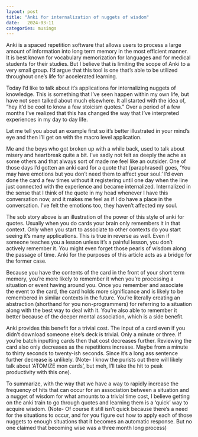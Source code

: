 ```yaml
---
layout: post
title: "Anki for internalization of nuggets of wisdom"
date:   2024-03-11 
categories: musings
---
```


Anki is a spaced repetition software that allows users to process a large amount of information into long term memory in the most efficient manner. It is best known for vocabulary memorization for languages and for medical students for their studies. But I believe that is limiting the scope of Anki to a very small group. I’d argue that this tool is one that’s able to be utilized throughout one’s life for accelerated learning.

Today I’d like to talk about it’s applications for internalizing nuggets of knowledge. This is something that I’ve seen happen within my own life, but have not seen talked about much elsewhere. It all started with the idea of, “hey it’d be cool to know a few stoicism quotes.” Over a period of a few months I’ve realized that this has changed the way that I’ve interpreted experiences in my day to day life.

Let me tell you about an example first so it’s better illustrated in your mind’s eye and then I’ll get on with the macro level application.

Me and the boys who got broken up with a while back, used to talk about misery and heartbreak quite a bit. I’ve sadly not felt as deeply the ache as some others and that always sort of made me feel like an outsider. One of those days I’d gotten an anki card for a quote that (paraphrased) goes, ‘You may have emotions but you don’t need them to affect your soul.’ I’d even done the card a few times without it registering until one day when the line just connected with the experience and became internalized. Internalized in the sense that I think of the quote in my head whenever I have this conversation now, and it makes me feel as if I do have a place in the conversation. I’ve felt the emotions too, they haven’t affected my soul.

The sob story above is an illustration of the power of this style of anki for quotes. Usually when you do cards your brain only remembers it in that context. Only when you start to associate to other contexts do you start seeing it’s many applications. This is true in reverse as well. Even if someone teaches you a lesson unless it’s a painful lesson, you don’t actively remember it. You might even forget those pearls of wisdom along the passage of time. Anki for the purposes of this article acts as a bridge for the former case. 
	
Because you have the contents of the card in the front of your short term memory, you’re more likely to remember it when you’re processing a situation or event having around you. Once you remember and associate the event to the card, the card holds more significance and is likely to be remembered in similar contexts in the future. You’re literally creating an abstraction (shorthand for you non-programmers) for referring to a situation along with the best way to deal with it. You’re also able to	 remember it better because of the deeper mental association, which is a side benefit. 

Anki provides this benefit for a trivial cost. The input of a card even if you didn’t download someone else’s deck is trivial. Only a minute or three. If you’re batch inputting cards then that cost decreases further. Reviewing the card also only decreases as the repetitions increase. Maybe from a minute to thirty seconds to twenty-ish seconds. Since it’s a long ass sentence further decrease is unlikely. (Note- I know the purists out there will likely talk about ‘ATOMIZE mon cards’, but meh, I’ll take the hit to peak productivity with this one).

To summarize, with the way that we have a way to rapidly increase the frequency of hits that can occur for an association between a situation and a nugget of wisdom for what amounts to a trivial time cost, I believe getting on the anki train to go through quotes and learning them is a ‘quick’ way to acquire wisdom. (Note- Of course it still isn’t quick because there’s a need for the situations to occur, and for you figure out how to apply each of those nuggets to enough situations that it becomes an automatic response. But no one claimed that becoming wise was a three month long process) 


